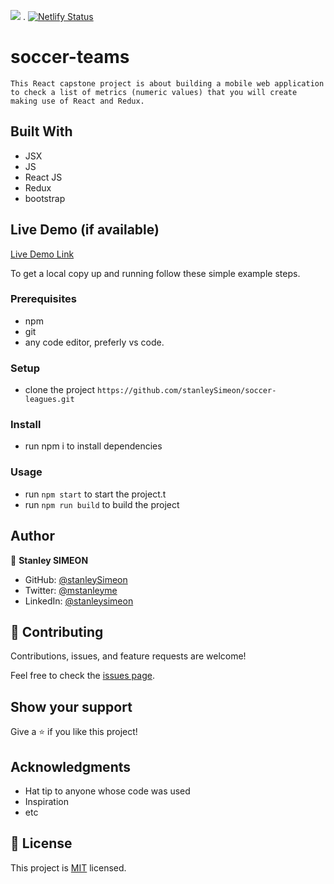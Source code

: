 ![](https://img.shields.io/badge/Microverse-blueviolet) . [![Netlify Status](https://api.netlify.com/api/v1/badges/4c9c35d4-77e5-4a47-b2c8-29f135c07587/deploy-status)](https://app.netlify.com/sites/msoccer/deploys)

# soccer-teams
    This React capstone project is about building a mobile web application to check a list of metrics (numeric values) that you will create making use of React and Redux.

## Built With

- JSX
- JS
- React JS
- Redux
- bootstrap

## Live Demo (if available)

[Live Demo Link](https://msoccer.netlify.app)



To get a local copy up and running follow these simple example steps.

### Prerequisites
- npm
- git
- any code editor, preferly vs code.

### Setup
- clone the project `https://github.com/stanleySimeon/soccer-leagues.git`

### Install
- run npm i to install dependencies

### Usage
- run `npm start` to start the project.t
- run `npm run build` to build the  project


## Author

👤 **Stanley SIMEON**

- GitHub: [@stanleySimeon](https://github.com/stanleySimeon)
- Twitter: [@mstanleyme](https://twitter.com/mstanleyme)
- LinkedIn: [@stanleysimeon](https://www.linkedin.com/in/stanleysimeon/)

## 🤝 Contributing

Contributions, issues, and feature requests are welcome!

Feel free to check the [issues page](../../issues/).

## Show your support

Give a ⭐️ if you like this project!

## Acknowledgments

- Hat tip to anyone whose code was used
- Inspiration
- etc

## 📝 License

This project is [MIT](./MIT.md) licensed.
